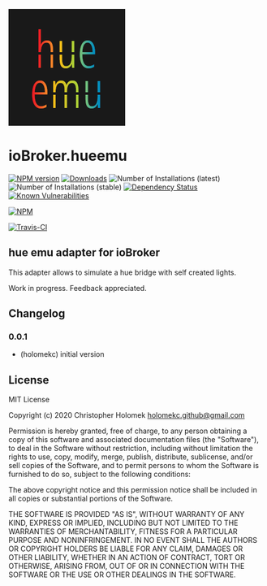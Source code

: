 ![Logo](admin/hue-emu-logo.png)
# ioBroker.hueemu

[![NPM version](http://img.shields.io/npm/v/iobroker.hueemu.svg)](https://www.npmjs.com/package/iobroker.hueemu)
[![Downloads](https://img.shields.io/npm/dm/iobroker.hueemu.svg)](https://www.npmjs.com/package/iobroker.hueemu)
![Number of Installations (latest)](http://iobroker.live/badges/hueemu-installed.svg)
![Number of Installations (stable)](http://iobroker.live/badges/hueemu-stable.svg)
[![Dependency Status](https://img.shields.io/david/holomekc/iobroker.hueemu.svg)](https://david-dm.org/Author/iobroker.hueemu)
[![Known Vulnerabilities](https://snyk.io/test/github/holomekc/ioBroker.hueemu/badge.svg)](https://snyk.io/test/github/Author/ioBroker.hueemu)

[![NPM](https://nodei.co/npm/iobroker.hueemu.png?downloads=true)](https://nodei.co/npm/iobroker.hueemu/)

[![Travis-CI](http://img.shields.io/travis/holomekc/ioBroker.hueemu/master.svg)](https://travis-ci.org/holomekc/ioBroker.hueemu) 

## hue emu adapter for ioBroker

This adapter allows to simulate a hue bridge with self created lights.

Work in progress. Feedback appreciated.

## Changelog

### 0.0.1
* (holomekc) initial version

## License

MIT License

Copyright (c) 2020 Christopher Holomek <holomekc.github@gmail.com>

Permission is hereby granted, free of charge, to any person obtaining a copy
of this software and associated documentation files (the "Software"), to deal
in the Software without restriction, including without limitation the rights
to use, copy, modify, merge, publish, distribute, sublicense, and/or sell
copies of the Software, and to permit persons to whom the Software is
furnished to do so, subject to the following conditions:

The above copyright notice and this permission notice shall be included in all
copies or substantial portions of the Software.

THE SOFTWARE IS PROVIDED "AS IS", WITHOUT WARRANTY OF ANY KIND, EXPRESS OR
IMPLIED, INCLUDING BUT NOT LIMITED TO THE WARRANTIES OF MERCHANTABILITY,
FITNESS FOR A PARTICULAR PURPOSE AND NONINFRINGEMENT. IN NO EVENT SHALL THE
AUTHORS OR COPYRIGHT HOLDERS BE LIABLE FOR ANY CLAIM, DAMAGES OR OTHER
LIABILITY, WHETHER IN AN ACTION OF CONTRACT, TORT OR OTHERWISE, ARISING FROM,
OUT OF OR IN CONNECTION WITH THE SOFTWARE OR THE USE OR OTHER DEALINGS IN THE
SOFTWARE.
